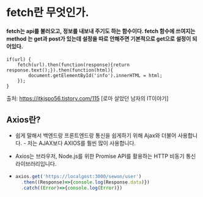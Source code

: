 # fetch란 무엇인가.

#### fetch는 api를 불러오고, 정보를 내보내 주기도 하는 함수이다. fetch 함수에 쓰여지는 method 는 get과 post가 있는데 설정을 따로 안해주면 기본적으로 get으로 설정이 되어있다.

```
if(url) {
	fetch(url).then(function(response){return response.text();}).then(function(html){
    	document.getElementById('info').innerHTML = html;
    });
}
```





출처: https://itkjspo56.tistory.com/115 [로마 살았던 남자의 IT이야기]

## Axios란?

- 쉽게 말해서 백엔드랑 프론트엔드랑 통신을 쉽게하기 위해 Ajax와 더불어 사용합니다.
  \- 저는 AJAX보다 AXIOS를 훨씬 많이 사용합니다.

- Axios는 브라우저, Node.js를 위한 Promise API를 활용하는 HTTP 비동기 통신 라이브러리입니다.

- ```javascript
  axios.get('https://localgost:3000/sewon/user')
    .then((Response)=>{console.log(Response.data)})
    .catch((Error)=>{console.log(Error)})
  ```

